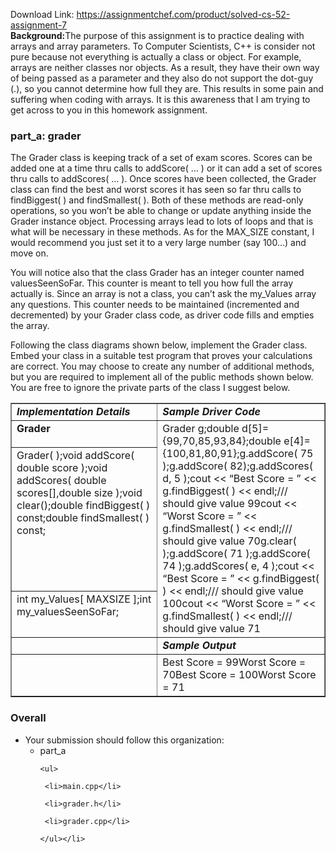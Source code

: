 Download Link: https://assignmentchef.com/product/solved-cs-52-assignment-7
<br>
<strong>Background:</strong>The purpose of this assignment is to practice dealing with arrays and array parameters.  To Computer Scientists, C++ is consider not pure because not everything is actually a class or object.  For example, arrays are neither classes nor objects.  As a result, they have their own way of being passed as a parameter and they also do not support the dot-guy (.), so you cannot determine how full they are.  This results in some pain and suffering when coding with arrays.  It is this awareness that I am trying to get across to you in this homework assignment.

<h3><strong>part_a: grader</strong></h3>

The Grader class is keeping track of a set of exam scores.  Scores can be added one at a time thru calls to addScore( … ) or it can add a set of scores thru calls to addScores( … ).  Once scores have been collected, the Grader class can find the best and worst scores it has seen so far thru calls to findBiggest( ) and findSmallest( ).  Both of these methods are read-only operations, so you won’t be able to change or update anything inside the Grader instance object.  Processing arrays lead to lots of loops and that is what will be necessary in these methods.  As for the MAX_SIZE constant, I would recommend you just set it to a very large number (say 100…) and move on.

You will notice also that the class Grader has an integer counter named valuesSeenSoFar.  This counter is meant to tell you how full the array actually is.  Since an array is not a class, you can’t ask the my_Values array any questions.  This counter needs to be maintained (incremented and decremented) by your Grader class code, as driver code fills and empties the array.

Following the class diagrams shown below, implement the Grader class.  Embed your class in a suitable test program that proves your calculations are correct.  You may choose to create any number of additional methods, but you are required to implement all of the public methods shown below.  You are free to ignore the private parts of the class I suggest below.

<table border="1" cellspacing="0" cellpadding="0">

 <tbody>

  <tr valign="TOP">

   <td width="314"><i><strong>Implementation Details</strong></i></td>

   <td width="314"><i><strong>Sample Driver Code</strong></i></td>

  </tr>

  <tr valign="TOP">

   <td width="314"><strong>Grader</strong></td>

   <td rowspan="3" width="314">Grader g;double d[5]= {99,70,85,93,84};double e[4]= {100,81,80,91};g.addScore( 75 );g.addScore( 82);g.addScores( d, 5 );cout &lt;&lt; “Best Score = ” &lt;&lt; g.findBiggest( ) &lt;&lt; endl;/// should give value 99cout &lt;&lt; “Worst Score = ” &lt;&lt; g.findSmallest( ) &lt;&lt; endl;/// should give value 70g.clear( );g.addScore( 71 );g.addScore( 74 );g.addScores( e, 4 );cout &lt;&lt; “Best Score = ” &lt;&lt; g.findBiggest( ) &lt;&lt; endl;/// should give value 100cout &lt;&lt; “Worst Score = ” &lt;&lt; g.findSmallest( ) &lt;&lt; endl;/// should give value 71</td>

  </tr>

  <tr>

   <td valign="TOP" width="314">Grader( );void addScore( double score );void addScores( double scores[],double size );void clear();double findBiggest( ) const;double findSmallest( ) const;</td>

  </tr>

  <tr>

   <td valign="TOP" width="314">int my_Values[ MAXSIZE ];int my_valuesSeenSoFar;</td>

  </tr>

  <tr valign="TOP">

   <td width="314"> </td>

   <td width="314"><i><strong>Sample Output</strong></i></td>

  </tr>

  <tr valign="TOP">

   <td width="314"> </td>

   <td width="314">Best Score = 99Worst Score = 70Best Score = 100Worst Score = 71</td>

  </tr>

 </tbody>

</table>

<h3><strong>Overall</strong></h3>

<ul>

 <li>Your submission should follow this organization:

  <ul>

   <li>part_a

    <ul>

     <li>main.cpp</li>

     <li>grader.h</li>

     <li>grader.cpp</li>

    </ul></li>

  </ul></li>

</ul>
